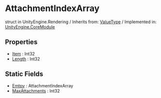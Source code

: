 # AttachmentIndexArray
struct in UnityEngine.Rendering
 / Inherits from: <a href="https://docs.unity3d.com/6000.0/Documentation/ScriptReference/ValueType.html" target="_blank">ValueType</a> / Implemented in: <a href="https://docs.unity3d.com/6000.0/Documentation/ScriptReference/UnityEngine.CoreModule.html" target="_blank">UnityEngine.CoreModule</a>
## Properties
- <a href="https://docs.unity3d.com/6000.0/Documentation/ScriptReference/AttachmentIndexArray-Item.html" target="_blank">Item</a> : Int32
- <a href="https://docs.unity3d.com/6000.0/Documentation/ScriptReference/AttachmentIndexArray-Length.html" target="_blank">Length</a> : Int32
## Static Fields
- <a href="https://docs.unity3d.com/6000.0/Documentation/ScriptReference/AttachmentIndexArray-Emtpy.html" target="_blank">Emtpy</a> : AttachmentIndexArray
- <a href="https://docs.unity3d.com/6000.0/Documentation/ScriptReference/AttachmentIndexArray-MaxAttachments.html" target="_blank">MaxAttachments</a> : Int32
